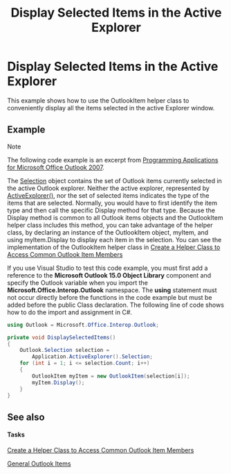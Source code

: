 ﻿---
title: 'Display Selected Items in the Active Explorer'
TOCTitle: 'Display Selected Items in the Active Explorer'
ms:assetid: 31bb217b-8b45-4b50-942e-b6c2a7f13c83
ms:mtpsurl: https://msdn.microsoft.com/en-us/library/Dn292517(v=office.15)
ms:contentKeyID: 55119844
ms.date: 07/24/2014
mtps_version: v=office.15


---

# Display Selected Items in the Active Explorer

This example shows how to use the OutlookItem helper class to conveniently display all the items selected in the active Explorer window.

## Example

> [!NOTE] 
> The following code example is an excerpt from [Programming Applications for Microsoft Office Outlook 2007](https://www.amazon.com/gp/product/0735622493?ie=UTF8&tag=msmsdn-20&linkCode=as2&camp=1789&creative=9325&creativeASIN=0735622493).

The [Selection](https://msdn.microsoft.com/en-us/library/bb612099\(v=office.15\)) object contains the set of Outlook items currently selected in the active Outlook explorer. Neither the active explorer, represented by [ActiveExplorer()](https://msdn.microsoft.com/en-us/library/bb647410\(v=office.15\)), nor the set of selected items indicates the type of the items that are selected. Normally, you would have to first identify the item type and then call the specific Display method for that type. Because the Display method is common to all Outlook items objects and the OutlookItem helper class includes this method, you can take advantage of the helper class, by declaring an instance of the OutlookItem object, myItem, and using myItem.Display to display each item in the selection. You can see the implementation of the OutlookItem helper class in [Create a Helper Class to Access Common Outlook Item Members](how-to-create-a-helper-class-to-access-common-outlook-item-members.md)

If you use Visual Studio to test this code example, you must first add a reference to the **Microsoft Outlook 15.0 Object Library** component and specify the Outlook variable when you import the **Microsoft.Office.Interop.Outlook** namespace. The **using** statement must not occur directly before the functions in the code example but must be added before the public Class declaration. The following line of code shows how to do the import and assignment in C\#.

```csharp
using Outlook = Microsoft.Office.Interop.Outlook;
```

```csharp
private void DisplaySelectedItems()
{
    Outlook.Selection selection =
        Application.ActiveExplorer().Selection;
    for (int i = 1; i <= selection.Count; i++)
    {
        OutlookItem myItem = new OutlookItem(selection[i]);
        myItem.Display();
    }
}
```

## See also

#### Tasks

[Create a Helper Class to Access Common Outlook Item Members](how-to-create-a-helper-class-to-access-common-outlook-item-members.md)



[General Outlook Items](https://msdn.microsoft.com/en-us/library/hh780899\(v=office.15\))


